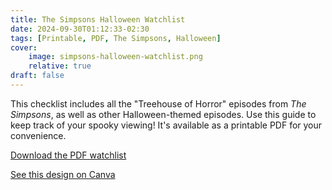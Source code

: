 ```yaml
---
title: The Simpsons Halloween Watchlist
date: 2024-09-30T01:12:33-02:30
tags: [Printable, PDF, The Simpsons, Halloween]
cover:
    image: simpsons-halloween-watchlist.png
    relative: true
draft: false
---
```


This checklist includes all the "Treehouse of Horror" episodes from *The Simpsons*, as well as other Halloween-themed episodes. Use this guide to keep track of your spooky viewing! It's available as a printable PDF for your convenience.

[Download the PDF watchlist](simpsons-halloween-watchlist.pdf)

[See this design on Canva](https://www.canva.com/design/DAGSKfxPAdQ/2510_PzLLbqe15Z3oUEOgA/view)